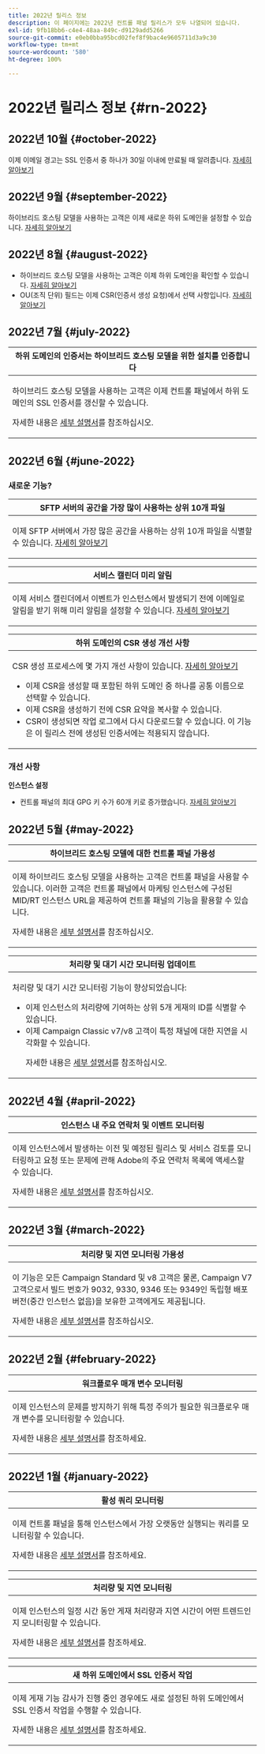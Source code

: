 ```yaml
---
title: 2022년 릴리스 정보
description: 이 페이지에는 2022년 컨트롤 패널 릴리스가 모두 나열되어 있습니다.
exl-id: 9fb18bb6-c4e4-48aa-849c-d9129add5266
source-git-commit: e0eb0bba95bcd02fef8f9bac4e9605711d3a9c30
workflow-type: tm+mt
source-wordcount: '580'
ht-degree: 100%

---
```


# 2022년 릴리스 정보 {#rn-2022}

## 2022년 10월 {#october-2022}

이제 이메일 경고는 SSL 인증서 중 하나가 30일 이내에 만료될 때 알려줍니다. [자세히 알아보기](../performance-monitoring/using/email-alerting.md)

## 2022년 9월 {#september-2022}

하이브리드 호스팅 모델을 사용하는 고객은 이제 새로운 하위 도메인을 설정할 수 있습니다. [자세히 알아보기](../subdomains-certificates/using/setting-up-new-subdomain.md)

## 2022년 8월 {#august-2022}

* 하이브리드 호스팅 모델을 사용하는 고객은 이제 하위 도메인을 확인할 수 있습니다. [자세히 알아보기](../subdomains-certificates/using/monitoring-subdomains.md)
* OU(조직 단위) 필드는 이제 CSR(인증서 생성 요청)에서 선택 사항입니다. [자세히 알아보기](../subdomains-certificates/using/renewing-subdomain-certificate.md)

## 2022년 7월 {#july-2022}

<table>
<thead>
<tr>
<th><strong>하위 도메인의 인증서는 하이브리드 호스팅 모델을 위한 설치를 인증합니다</strong><br/></th>
</tr>
</thead>
<tbody>
<tr>
<td>
<p><p>하이브리드 호스팅 모델을 사용하는 고객은 이제 컨트롤 패널에서 하위 도메인의 SSL 인증서를 갱신할 수 있습니다.</p><p>자세한 내용은 <a href="../subdomains-certificates/using/renewing-subdomain-certificate.md">세부 설명서</a>를 참조하십시오.</p>
</td>
</tr>
</tbody>
</table>

## 2022년 6월 {#june-2022}

### 새로운 기능?

<table>
<thead>
<tr>
<th><strong>SFTP 서버의 공간을 가장 많이 사용하는 상위 10개 파일</strong><br/></th>
</tr>
</thead>
<tbody>
<tr>
<td>
<p>이제 SFTP 서버에서 가장 많은 공간을 사용하는 상위 10개 파일을 식별할 수 있습니다. <a href="../sftp/using/sftp-storage-management.md">자세히 알아보기</a></p>
</td>
</tr>
</tbody>
</table>

<table>
<thead>
<tr>
<th><strong>서비스 캘린더 미리 알림</strong><br/></th>
</tr>
</thead>
<tbody>
<tr>
<td>
<p>이제 서비스 캘린더에서 이벤트가 인스턴스에서 발생되기 전에 이메일로 알림을 받기 위해 미리 알림을 설정할 수 있습니다. <a href="../service-events/service-events.md">자세히 알아보기</a></p>
</td>
</tr>
</tbody>
</table>

<table>
<thead>
<tr>
<th><strong>하위 도메인의 CSR 생성 개선 사항</strong><br/></th>
</tr>
</thead>
<tbody>
<tr>
<td>
<p>CSR 생성 프로세스에 몇 가지 개선 사항이 있습니다. <a href="../subdomains-certificates/using/renewing-subdomain-certificate.md">자세히 알아보기</a></p><ul><li>이제 CSR을 생성할 때 포함된 하위 도메인 중 하나를 공통 이름으로 선택할 수 있습니다.</li><li>이제 CSR을 생성하기 전에 CSR 요약을 복사할 수 있습니다.</li><li>CSR이 생성되면 작업 로그에서 다시 다운로드할 수 있습니다. 이 기능은 이 릴리스 전에 생성된 인증서에는 적용되지 않습니다.</li></ul><p>

</td>
</tr>
</tbody>
</table>

### 개선 사항

**인스턴스 설정**

* 컨트롤 패널의 최대 GPG 키 수가 60개 키로 증가했습니다. [자세히 알아보기](../instances-settings/using/gpg-keys-management.md)

## 2022년 5월 {#may-2022}

<table>
<thead>
<tr>
<th><strong>하이브리드 호스팅 모델에 대한 컨트롤 패널 가용성</strong><br/></th>
</tr>
</thead>
<tbody>
<tr>
<td>
<p>이제 하이브리드 호스팅 모델을 사용하는 고객은 컨트롤 패널을 사용할 수 있습니다. 이러한 고객은 컨트롤 패널에서 마케팅 인스턴스에 구성된 MID/RT 인스턴스 URL을 제공하여 컨트롤 패널의 기능을 활용할 수 있습니다.</p><p>자세한 내용은 <a href="../instances-settings/using/external-accounts.md">세부 설명서</a>를 참조하십시오.</p>
</td>
</tr>
</tbody>
</table>

<table>
<thead>
<tr>
<th><strong>처리량 및 대기 시간 모니터링 업데이트</strong><br/></th>
</tr>
</thead>
<tbody>
<tr>
<td>
<p>처리량 및 대기 시간 모니터링 기능이 향상되었습니다:<ul><li>이제 인스턴스의 처리량에 기여하는 상위 5개 게재의 ID를 식별할 수 있습니다.</li><li>이제 Campaign Classic v7/v8 고객이 특정 채널에 대한 지연을 시각화할 수 있습니다.</p></li><p>자세한 내용은 <a href="../performance-monitoring/using/throughputs-latencies.md">세부 설명서</a>를 참조하십시오.</p>
</td>
</tr>
</tbody>
</table>


## 2022년 4월 {#april-2022}

<table>
<thead>
<tr>
<th><strong>인스턴스 내 주요 연락처 및 이벤트 모니터링</strong><br/></th>
</tr>
</thead>
<tbody>
<tr>
<td>
<p>이제 인스턴스에서 발생하는 이전 및 예정된 릴리스 및 서비스 검토를 모니터링하고 요청 또는 문제에 관해 Adobe의 주요 연락처 목록에 액세스할 수 있습니다.</p><p>자세한 내용은 <a href="../service-events/service-events.md">세부 설명서</a>를 참조하십시오.</p>
</td>
</tr>
</tbody>
</table>

## 2022년 3월 {#march-2022}

<table>
<thead>
<tr>
<th><strong>처리량 및 지연 모니터링 가용성</strong><br/></th>
</tr>
</thead>
<tbody>
<tr>
<td>
<p>이 기능은 모든 Campaign Standard 및 v8 고객은 물론, Campaign V7 고객으로서 빌드 번호가 9032, 9330, 9346 또는 9349인 독립형 배포 버전(중간 인스턴스 없음)을 보유한 고객에게도 제공됩니다.</p><p>자세한 내용은 <a href="../performance-monitoring/using/throughputs-latencies.md">세부 설명서</a>를 참조하십시오.</p>
</td>
</tr>
</tbody>
</table>

## 2022년 2월 {#february-2022}

<table>
<thead>
<tr>
<th><strong>워크플로우 매개 변수 모니터링</strong><br/></th>
</tr>
</thead>
<tbody>
<tr>
<td>
<p>이제 인스턴스의 문제를 방지하기 위해 특정 주의가 필요한 워크플로우 매개 변수를 모니터링할 수 있습니다. </p><p>자세한 내용은 <a href="../performance-monitoring/using/workflow-monitoring.md">세부 설명서</a>를 참조하세요.</p>
</td>
</tr>
</tbody>
</table>

## 2022년 1월 {#january-2022}

<table>
<thead>
<tr>
<th><strong>활성 쿼리 모니터링</strong><br/></th>
</tr>
</thead>
<tbody>
<tr>
<td>
<p>이제 컨트롤 패널을 통해 인스턴스에서 가장 오랫동안 실행되는 쿼리를 모니터링할 수 있습니다.</p><p>자세한 내용은 <a href="../performance-monitoring/using/database-active-queries.md">세부 설명서</a>를 참조하세요.</p>
</td>
</tr>
</tbody>
</table>

<table>
<thead>
<tr>
<th><strong>처리량 및 지연 모니터링</strong><br/></th>
</tr>
</thead>
<tbody>
<tr>
<td>
<p>이제 인스턴스의 일정 시간 동안 게재 처리량과 지연 시간이 어떤 트렌드인지 모니터링할 수 있습니다.</p><p>자세한 내용은 <a href="../performance-monitoring/using/throughputs-latencies.md">세부 설명서</a>를 참조하세요.</p>
</td>
</tr>
</tbody>
</table>

<table>
<thead>
<tr>
<th><strong>새 하위 도메인에서 SSL 인증서 작업</strong><br/></th>
</tr>
</thead>
<tbody>
<tr>
<td>
<p>이제 게재 기능 감사가 진행 중인 경우에도 새로 설정된 하위 도메인에서 SSL 인증서 작업을 수행할 수 있습니다.</p><p>자세한 내용은 <a href="../subdomains-certificates/using/renewing-subdomain-certificate.md">세부 설명서</a>를 참조하세요.</p>
</td>
</tr>
</tbody>
</table>
